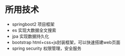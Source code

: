 # 所用技术
- springboot2 项目框架
- es 实现大数据全文搜索
- jpa	实现数据持久化
- bootstrap	html+css+js封装框架，可以快速搭建web页面
- spring security	权限管理，安全服务
